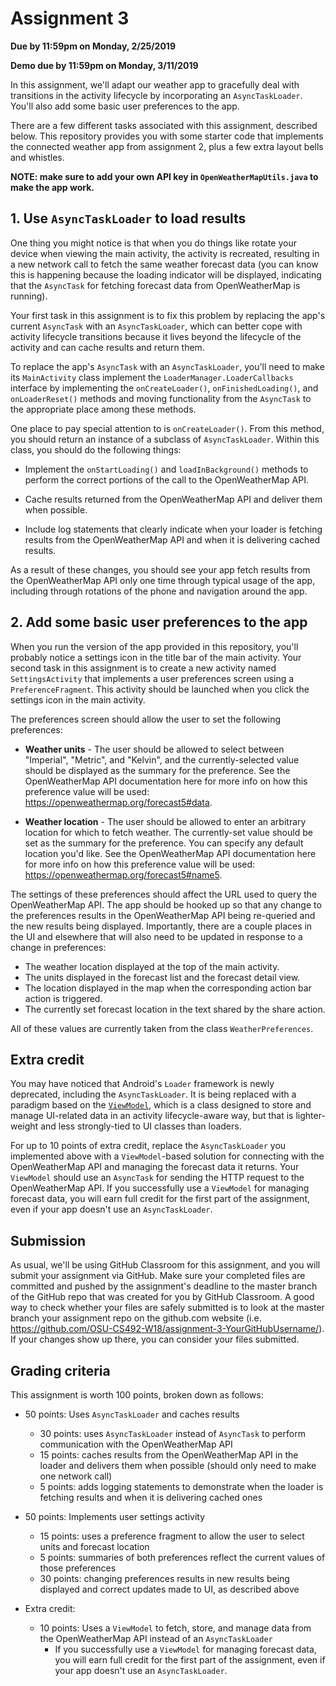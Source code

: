 # Assignment 3
**Due by 11:59pm on Monday, 2/25/2019**

**Demo due by 11:59pm on Monday, 3/11/2019**

In this assignment, we'll adapt our weather app to gracefully deal with transitions in the activity lifecycle by incorporating an `AsyncTaskLoader`.  You'll also add some basic user preferences to the app.

There are a few different tasks associated with this assignment, described below.  This repository provides you with some starter code that implements the connected weather app from assignment 2, plus a few extra layout bells and whistles.

**NOTE: make sure to add your own API key in `OpenWeatherMapUtils.java` to make the app work.**

## 1. Use `AsyncTaskLoader` to load results

One thing you might notice is that when you do things like rotate your device when viewing the main activity, the activity is recreated, resulting in a new network call to fetch the same weather forecast data (you can know this is happening because the loading indicator will be displayed, indicating that the `AsyncTask` for fetching forecast data from OpenWeatherMap is running).

Your first task in this assignment is to fix this problem by replacing the app's current `AsyncTask` with an `AsyncTaskLoader`, which can better cope with activity lifecycle transitions because it lives beyond the lifecycle of the activity and can cache results and return them.

To replace the app's `AsyncTask` with an `AsyncTaskLoader`, you'll need to make its `MainActivity` class implement the `LoaderManager.LoaderCallbacks` interface by implementing the `onCreateLoader()`, `onFinishedLoading()`, and `onLoaderReset()` methods and moving functionality from the `AsyncTask` to the appropriate place among these methods.

One place to pay special attention to is `onCreateLoader()`.  From this method, you should return an instance of a subclass of `AsyncTaskLoader`.  Within this class, you should do the following things:

  * Implement the `onStartLoading()` and `loadInBackground()` methods to perform the correct portions of the call to the OpenWeatherMap API.

  * Cache results returned from the OpenWeatherMap API and deliver them when possible.

  * Include log statements that clearly indicate when your loader is fetching results from the OpenWeatherMap API and when it is delivering cached results.

As a result of these changes, you should see your app fetch results from the OpenWeatherMap API only one time through typical usage of the app, including through rotations of the phone and navigation around the app.

## 2. Add some basic user preferences to the app

When you run the version of the app provided in this repository, you'll probably notice a settings icon in the title bar of the main activity.  Your second task in this assignment is to create a new activity named `SettingsActivity` that implements a user preferences screen using a `PreferenceFragment`.  This activity should be launched when you click the settings icon in the main activity.

The preferences screen should allow the user to set the following preferences:

  * **Weather units** - The user should be allowed to select between "Imperial", "Metric", and "Kelvin", and the currently-selected value should be displayed as the summary for the preference.  See the OpenWeatherMap API documentation here for more info on how this preference value will be used: https://openweathermap.org/forecast5#data.

  * **Weather location** - The user should be allowed to enter an arbitrary location for which to fetch weather.  The currently-set value should be set as the summary for the preference.  You can specify any default location you'd like.  See the OpenWeatherMap API documentation here for more info on how this preference value will be used: https://openweathermap.org/forecast5#name5.

The settings of these preferences should affect the URL used to query the OpenWeatherMap API.  The app should be hooked up so that any change to the preferences results in the OpenWeatherMap API being re-queried and the new results being displayed.  Importantly, there are a couple places in the UI and elsewhere that will also need to be updated in response to a change in preferences:
  * The weather location displayed at the top of the main activity.
  * The units displayed in the forecast list and the forecast detail view.
  * The location displayed in the map when the corresponding action bar action is triggered.
  * The currently set forecast location in the text shared by the share action.

All of these values are currently taken from the class `WeatherPreferences`.

## Extra credit

You may have noticed that Android's `Loader` framework is newly deprecated, including the `AsyncTaskLoader`.  It is being replaced with a paradigm based on the [`ViewModel`](https://developer.android.com/topic/libraries/architecture/viewmodel), which is a class designed to store and manage UI-related data in an activity lifecycle-aware way, but that is lighter-weight and less strongly-tied to UI classes than loaders.

For up to 10 points of extra credit, replace the `AsyncTaskLoader` you implemented above with a `ViewModel`-based solution for connecting with the OpenWeatherMap API and managing the forecast data it returns.  Your `ViewModel` should use an `AsyncTask` for sending the HTTP request to the OpenWeatherMap API.  If you successfully use a `ViewModel` for managing forecast data, you will earn full credit for the first part of the assignment, even if your app doesn't use an `AsyncTaskLoader`.

## Submission

As usual, we'll be using GitHub Classroom for this assignment, and you will submit your assignment via GitHub. Make sure your completed files are committed and pushed by the assignment's deadline to the master branch of the GitHub repo that was created for you by GitHub Classroom. A good way to check whether your files are safely submitted is to look at the master branch your assignment repo on the github.com website (i.e. https://github.com/OSU-CS492-W18/assignment-3-YourGitHubUsername/). If your changes show up there, you can consider your files submitted.

## Grading criteria

This assignment is worth 100 points, broken down as follows:

  * 50 points: Uses `AsyncTaskLoader` and caches results
    * 30 points: uses `AsyncTaskLoader` instead of `AsyncTask` to perform communication with the OpenWeatherMap API
    * 15 points: caches results from the OpenWeatherMap API in the loader and delivers them when possible (should only need to make one network call)
    * 5 points: adds logging statements to demonstrate when the loader is fetching results and when it is delivering cached ones

  * 50 points: Implements user settings activity
    * 15 points: uses a preference fragment to allow the user to select units and forecast location
    * 5 points: summaries of both preferences reflect the current values of those preferences
    * 30 points: changing preferences results in new results being displayed and correct updates made to UI, as described above

  * Extra credit:
    * 10 points: Uses a `ViewModel` to fetch, store, and manage data from the OpenWeatherMap API instead of an `AsyncTaskLoader`
      * If you successfully use a `ViewModel` for managing forecast data, you will earn full credit for the first part of the assignment, even if your app doesn't use an `AsyncTaskLoader`.
